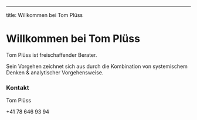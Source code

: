 ---
title: Willkommen bei Tom Plüss 

# Willkommen bei Tom Plüss  

Tom Plüss ist freischaffender Berater. 

Sein Vorgehen zeichnet sich aus durch die Kombination von systemischem Denken & analytischer Vorgehensweise.

### Kontakt

Tom Plüss

+41 78 646 93 94